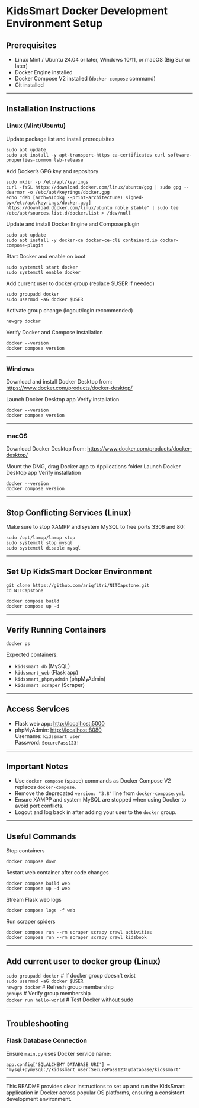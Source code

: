 # KidsSmart Docker Development Environment Setup

## Prerequisites

- Linux Mint / Ubuntu 24.04 or later, Windows 10/11, or macOS (Big Sur or later)
- Docker Engine installed
- Docker Compose V2 installed (`docker compose` command)
- Git installed

---

## Installation Instructions

### Linux (Mint/Ubuntu)

Update package list and install prerequisites

`sudo apt update` <br />
`sudo apt install -y apt-transport-https ca-certificates curl software-properties-common lsb-release`

Add Docker’s GPG key and repository

`sudo mkdir -p /etc/apt/keyrings` <br />
`curl -fsSL https://download.docker.com/linux/ubuntu/gpg | sudo gpg --dearmor -o /etc/apt/keyrings/docker.gpg` <br />
`echo "deb [arch=$(dpkg --print-architecture) signed-by=/etc/apt/keyrings/docker.gpg] https://download.docker.com/linux/ubuntu noble stable" | sudo tee /etc/apt/sources.list.d/docker.list > /dev/null`

Update and install Docker Engine and Compose plugin

`sudo apt update` <br />
`sudo apt install -y docker-ce docker-ce-cli containerd.io docker-compose-plugin`

Start Docker and enable on boot

`sudo systemctl start docker` <br />
`sudo systemctl enable docker`

Add current user to docker group (replace $USER if needed)

`sudo groupadd docker` <br />
`sudo usermod -aG docker $USER`

Activate group change (logout/login recommended)

`newgrp docker`

Verify Docker and Compose installation

`docker --version` <br />
`docker compose version`

---

### Windows

Download and install Docker Desktop from:
https://www.docker.com/products/docker-desktop/

Launch Docker Desktop app
Verify installation

`docker --version` <br />
`docker compose version`

---

### macOS

Download Docker Desktop from:
https://www.docker.com/products/docker-desktop/

Mount the DMG, drag Docker app to Applications folder
Launch Docker Desktop app
Verify installation

`docker --version` <br />
`docker compose version`

---

## Stop Conflicting Services (Linux)

Make sure to stop XAMPP and system MySQL to free ports 3306 and 80:

`sudo /opt/lampp/lampp stop` <br />
`sudo systemctl stop mysql` <br />
`sudo systemctl disable mysql`

---

## Set Up KidsSmart Docker Environment

`git clone https://github.com/ariqfitri/NITCapstone.git` <br />
`cd NITCapstone`

`docker compose build` <br />
`docker compose up -d`

---

## Verify Running Containers

`docker ps`

Expected containers:

- `kidssmart_db` (MySQL)
- `kidssmart_web` (Flask app)
- `kidssmart_phpmyadmin` (phpMyAdmin)
- `kidssmart_scraper` (Scraper)

---

## Access Services

- Flask web app: [http://localhost:5000](http://localhost:5000)
- phpMyAdmin: [http://localhost:8080](http://localhost:8080)  
  Username: `kidssmart_user`  
  Password: `SecurePass123!`

---

## Important Notes

- Use `docker compose` (space) commands as Docker Compose V2 replaces `docker-compose`.
- Remove the deprecated `version: '3.8'` line from `docker-compose.yml`.
- Ensure XAMPP and system MySQL are stopped when using Docker to avoid port conflicts.
- Logout and log back in after adding your user to the `docker` group.

---

## Useful Commands

Stop containers

`docker compose down`

Restart web container after code changes

`docker compose build web` <br />
`docker compose up -d web`

Stream Flask web logs

`docker compose logs -f web`

Run scraper spiders

`docker compose run --rm scraper scrapy crawl activities` <br />
`docker compose run --rm scraper scrapy crawl kidsbook`

---

## Add current user to docker group (Linux)

`sudo groupadd docker` # If docker group doesn’t exist <br />
`sudo usermod -aG docker $USER` <br />
`newgrp docker` # Refresh group membership <br />
`groups` # Verify group membership <br />
`docker run hello-world` # Test Docker without sudo

---

## Troubleshooting

### Flask Database Connection

Ensure `main.py` uses Docker service name:

`app.config['SQLALCHEMY_DATABASE_URI'] = 'mysql+pymysql://kidssmart_user:SecurePass123!@database/kidssmart'`

---

This README provides clear instructions to set up and run the KidsSmart application in Docker across popular OS platforms, ensuring a consistent development environment.

